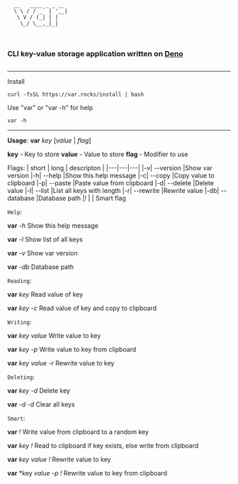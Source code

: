 ```
                   
                   
  __   ____ _ _ __ 
  \ \ / / _` | '__|
   \ V / (_| | |   
    \_/ \__,_|_|   
                   
                   

```

### CLI key-value storage application written on [Deno](https://deno.land)
##
***


Install
```
curl -fsSL https://var.rocks/install | bash
```

Use "var" or "var -h" for help
```
var -h
```

***

**Usage**: **var** *key* [*value* | *flag*]

  **key** - Key to store
  **value** - Value to store
  **flag** - Modifier to use
  
  Flags:
  | short | long | descripton |
  |---|---|---|
  |-v| --version     |Show var version
  |-h| --help        |Show this help message
  |-c| --copy        |Copy value to clipboard
  |-p| --paste       |Paste value from clipboard
  |-d| --delete      |Delete value
  |-l| --list        |List all keys with length
  |-r| --rewrite     |Rewrite value
  |-db| --database   |Database path
  |!  |              | Smart flag

  `Help`:

  **var** *-h*    Show this help message

  **var** *-l*    Show list of all keys

  **var** *-v*    Show var version

  **var** *-db*   Database path



  `Reading`:

  **var** *key*     Read value of key

  **var** *key* *-c*   Read value of key and copy to clipboard



  `Writing`:

  **var** *key* *value*      Write value to key

  **var** *key* *-p*         Write value to key from clipboard

  **var** *key* *value* *-r*   Rewrite value to key



  `Deleting`:

  **var** *key* *-d*   Delete key

  **var** *-d* *-d*    Clear all keys



  `Smart`:

  **var** *!*                Write value from clipboard to a random key

  **var** *key* *!*            Read to clipboard if key exists, else write from clipboard

  **var** *key* *value* *!*      Rewrite value to key

  **var** *key *value* *-p* *!*   Rewrite value to key from clipboard

